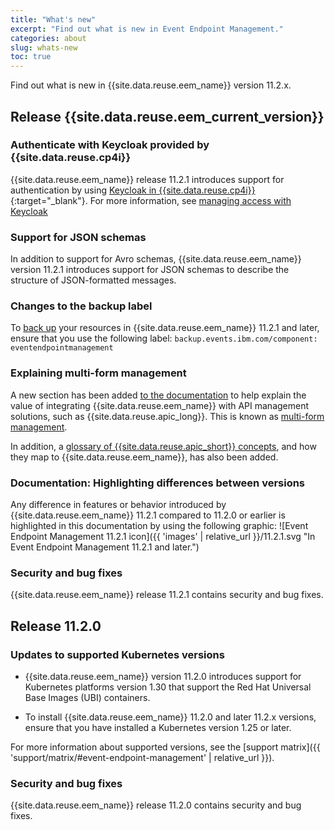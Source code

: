 ```yaml
---
title: "What's new"
excerpt: "Find out what is new in Event Endpoint Management."
categories: about
slug: whats-new
toc: true
---
```


Find out what is new in {{site.data.reuse.eem_name}} version 11.2.x.

## Release {{site.data.reuse.eem_current_version}}


### Authenticate with Keycloak provided by {{site.data.reuse.cp4i}}

{{site.data.reuse.eem_name}} release 11.2.1 introduces support for authentication by using [Keycloak in {{site.data.reuse.cp4i}}](https://www.ibm.com/docs/en/cloud-paks/cp-integration/16.1.0?topic=administering-identity-access-management){:target="_blank"}. For more information, see [managing access with Keycloak](../../security/managing-access/#setting-up-integration-keycloak-authentication)

### Support for JSON schemas

In addition to support for Avro schemas, {{site.data.reuse.eem_name}} version 11.2.1 introduces support for JSON schemas to describe the structure of JSON-formatted messages.

### Changes to the backup label

To [back up](../../installing/backup-restore#backing-up) your resources in {{site.data.reuse.eem_name}} 11.2.1 and later, ensure that you use the following label: `backup.events.ibm.com/component: eventendpointmanagement`

### Explaining multi-form management

A new section has been added [to the documentation](../../api-and-event-management/overview) to help explain the value of integrating {{site.data.reuse.eem_name}} with API management solutions, such as {{site.data.reuse.apic_long}}. This is known as [multi-form management](../../integrating-with-apic/apic-eem-concepts/#multi-form-api-management).

In addition, a [glossary of {{site.data.reuse.apic_short}} concepts](../../integrating-with-apic/apic-eem-concepts), and how they map to {{site.data.reuse.eem_name}}, has also been added.


### Documentation: Highlighting differences between versions

Any difference in features or behavior introduced by {{site.data.reuse.eem_name}} 11.2.1 compared to 11.2.0 or earlier is highlighted in this documentation by using the following graphic: ![Event Endpoint Management 11.2.1 icon]({{ 'images' | relative_url }}/11.2.1.svg "In Event Endpoint Management 11.2.1 and later.")

### Security and bug fixes

{{site.data.reuse.eem_name}} release 11.2.1 contains security and bug fixes.

## Release 11.2.0

### Updates to supported Kubernetes versions

- {{site.data.reuse.eem_name}} version 11.2.0 introduces support for Kubernetes platforms version 1.30 that support the Red Hat Universal Base Images (UBI) containers.

- To install {{site.data.reuse.eem_name}} 11.2.0 and later 11.2.x versions, ensure that you have installed a Kubernetes version 1.25 or later. 

For more information about supported versions, see the [support matrix]({{ 'support/matrix/#event-endpoint-management' | relative_url }}).

### Security and bug fixes

{{site.data.reuse.eem_name}} release 11.2.0 contains security and bug fixes.


